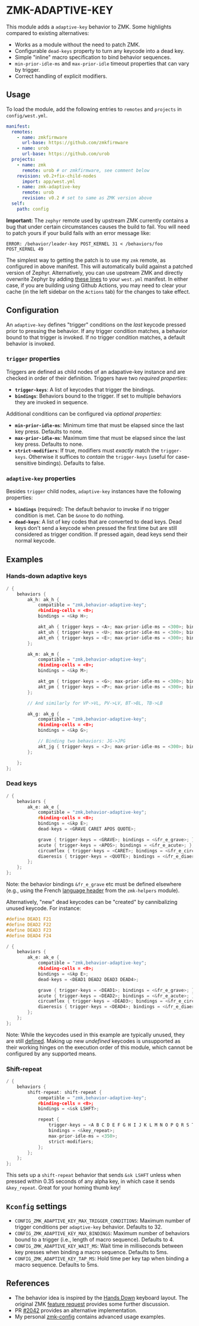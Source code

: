 # ZMK-ADAPTIVE-KEY

This module adds a `adaptive-key` behavior to ZMK. Some highlights compared to
existing alternatives:

- Works as a module without the need to patch ZMK.
- Configurable `dead-keys` property to turn any keycode into a dead key.
- Simple "inline" macro specification to bind behavior sequences.
- `min-prior-idle-ms` and `max-prior-idle` timeout properties that can vary by
  trigger.
- Correct handling of explicit modifiers.

## Usage

To load the module, add the following entries to `remotes` and `projects` in
`config/west.yml`.

```yaml
manifest:
  remotes:
    - name: zmkfirmware
      url-base: https://github.com/zmkfirmware
    - name: urob
      url-base: https://github.com/urob
  projects:
    - name: zmk
      remote: urob # or zmkfirmware, see comment below
    revision: v0.2+fix-child-nodes
      import: app/west.yml
    - name: zmk-adaptive-key
      remote: urob
      revision: v0.2 # set to same as ZMK version above
  self:
    path: config
```

**Important:** The `zephyr` remote used by upstream ZMK currently contains a bug
that under certain circumstances causes the build to fail. You will need to
patch yours if your build fails with an error message like:

```
ERROR: /behavior/leader-key POST_KERNEL 31 < /behaviors/foo POST_KERNEL 49
```

The simplest way to getting the patch is to use my `zmk` remote, as configured
in above manifest. This will automatically build against a patched version of
Zephyr. Alternatively, you can use upstream ZMK and directly overwrite Zephyr by
adding
[these lines](https://github.com/urob/zmk-adaptive-key/blob/433dab18883462f6f5b34baa30f1991345d864e8/tests/west.yml#L12-L36)
to your `west.yml` manifest. In either case, if you are building using Github
Actions, you may need to clear your cache (in the left sidebar on the `Actions`
tab) for the changes to take effect.

## Configuration

An `adaptive-key` defines "trigger" conditions on the _last_ keycode pressed
prior to pressing the behavior. If any trigger condition matches, a behavior
bound to that trigger is invoked. If no trigger condition matches, a default
behavior is invoked.

### `trigger` properties

Triggers are defined as child nodes of an adapative-key instance and are checked
in order of their definition. Triggers have two _required properties_:

- **`trigger-keys`**: A list of keycodes that trigger the bindings.
- **`bindings`**: Behaviors bound to the trigger. If set to multiple behaviors
  they are invoked in sequence.

Additional conditions can be configured via _optional properties_:

- **`min-prior-idle-ms`**: Minimum time that must be elapsed since the last key
  press. Defaults to none.
- **`max-prior-idle-ms`**: Maximum time that must be elapsed since the last key
  press. Defaults to none.
- **`strict-modifiers`**: If true, modifiers must _exactly_ match the
  `trigger-keys`. Otherwise it suffices to _contain_ the `trigger-keys` (useful
  for case-sensitive bindings). Defaults to false.

### `adaptive-key` properties

Besides `trigger` child nodes, `adaptive-key` instances have the following
properties:

- **`bindings`** (required): The default behavior to invoke if no trigger
  condition is met. Can be `&none` to do nothing.
- **`dead-keys`**: A list of key codes that are converted to dead keys. Dead
  keys don't send a keycode when pressed the first time but are still considered
  as trigger condition. If pressed again, dead keys send their normal keycode.

## Examples

### Hands-down adaptive keys

```c
/ {
    behaviors {
        ak_h: ak_h {
            compatible = "zmk,behavior-adaptive-key";
            #binding-cells = <0>;
            bindings = <&kp H>;

            akt_ah { trigger-keys = <A>; max-prior-idle-ms = <300>; bindings = <&kp U>; };
            akt_uh { trigger-keys = <U>; max-prior-idle-ms = <300>; bindings = <&kp A>; };
            akt_eh { trigger-keys = <E>; max-prior-idle-ms = <300>; bindings = <&kp O>; };
        };

        ak_m: ak_m {
            compatible = "zmk,behavior-adaptive-key";
            #binding-cells = <0>;
            bindings = <&kp M>;

            akt_gm { trigger-keys = <G>; max-prior-idle-ms = <300>; bindings = <&kp L>; };
            akt_pm { trigger-keys = <P>; max-prior-idle-ms = <300>; bindings = <&kp L>; };
        };

        // And similarly for VP->VL, PV->LV, BT->BL, TB->LB

        ak_g: ak_g {
            compatible = "zmk,behavior-adaptive-key";
            #binding-cells = <0>;
            bindings = <&kp G>;

            // Binding two behaviors: JG->JPG
            akt_jg { trigger-keys = <J>; max-prior-idle-ms = <300>; bindings = <&kp P &kp G>; };
        };

    };
};
```

### Dead keys

```c
/ {
    behaviors {
        ak_e: ak_e {
            compatible = "zmk,behavior-adaptive-key";
            #binding-cells = <0>;
            bindings = <&kp E>;
            dead-keys = <GRAVE CARET APOS QUOTE>;

            grave { trigger-keys = <GRAVE>; bindings = <&fr_e_grave>; };
            acute { trigger-keys = <APOS>; bindings = <&fr_e_acute>; };
            circumflex { trigger-keys = <CARET>; bindings = <&fr_e_circumflex>; };
            diaeresis { trigger-keys = <QUOTE>; bindings = <&fr_e_diaeresis>; };
        };
    };
};
```

Note: the behavior bindings `&fr_e_grave` etc must be defined elsewhere (e.g.,
using the French
[language header](https://github.com/urob/zmk-helpers/tree/main#unicode-characters-and-language-collection)
from the `zmk-helpers` module).

Alternatively, "new" dead keycodes can be "created" by cannibalizing unused
keycode. For instance:

```c
#define DEAD1 F21
#define DEAD2 F22
#define DEAD3 F23
#define DEAD4 F24

/ {
    behaviors {
        ak_e: ak_e {
            compatible = "zmk,behavior-adaptive-key";
            #binding-cells = <0>;
            bindings = <&kp E>;
            dead-keys = <DEAD1 DEAD2 DEAD3 DEAD4>;

            grave { trigger-keys = <DEAD1>; bindings = <&fr_e_grave>; };
            acute { trigger-keys = <DEAD2>; bindings = <&fr_e_acute>; };
            circumflex { trigger-keys = <DEAD3>; bindings = <&fr_e_circumflex>; };
            diaeresis { trigger-keys = <DEAD4>; bindings = <&fr_e_diaeresis>; };
        };
    };
};
```

Note: While the keycodes used in this example are typically unused, they are
still [defined](https://zmk.dev/docs/keymaps/list-of-keycodes#f-keys). Making up
new _undefined_ keycodes is unsupported as their working hinges on the execution
order of this module, which cannot be configured by any supported means.

### Shift-repeat

```c
/ {
    behaviors {
        shift-repeat: shift-repeat {
            compatible = "zmk,behavior-adaptive-key";
            #binding-cells = <0>;
            bindings = <&sk LSHFT>;

            repeat {
                trigger-keys = <A B C D E F G H I J K L M N O P Q R S T U V W X Y Z>;
                bindings = <&key_repeat>;
                max-prior-idle-ms = <350>;
                strict-modifiers;
            };
        };
    };
};
```

This sets up a `shift-repeat` behavior that sends `&sk LSHFT` unless when
pressed within 0.35 seconds of any alpha key, in which case it sends
`&key_repeat`. Great for your homing thumb key!

## `Kconfig` settings

- `CONFIG_ZMK_ADAPTIVE_KEY_MAX_TRIGGER_CONDITIONS`: Maximum number of trigger
  conditions per `adaptive-key` behavior. Defaults to 32.
- `CONFIG_ZMK_ADAPTIVE_KEY_MAX_BINDINGS`: Maximum number of behaviors bound to a
  trigger (i.e., length of macro sequence). Defaults to 4.
- `CONFIG_ZMK_ADAPTIVE_KEY_WAIT_MS`: Wait time in milliseconds between key
  presses when binding a macro sequence. Defaults to 5ms.
- `CONFIG_ZMK_ADAPTIVE_KEY_TAP_MS`: Hold time per key tap when binding a macro
  sequence. Defaults to 5ms.

## References

- The behavior idea is inspired by the
  [Hands Down](https://sites.google.com/alanreiser.com/handsdown/home#h.3fq4ywspvw1g)
  keyboard layout. The original ZMK
  [feature request](https://github.com/zmkfirmware/zmk/issues/1624) provides
  some further discussion.
- PR [#2042](https://github.com/zmkfirmware/zmk/pull/2042) provides an
  alternative implementation.
- My personal [zmk-config](https://github.com/urob/zmk-config) contains advanced
  usage examples.
